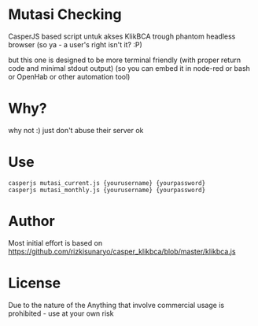 # Mutasi Checking
CasperJS based script untuk akses KlikBCA trough phantom headless browser
(so ya - a user's right isn't it? :P)

but this one is designed to be more terminal friendly (with proper return code and minimal stdout output)
(so you can embed it in node-red or bash or OpenHab or other automation tool)

# Why?
why not :) just don't abuse their server ok

# Use

```
casperjs mutasi_current.js {yourusername} {yourpassword}
casperjs mutasi_monthly.js {yourusername} {yourpassword}
```

# Author
Most initial effort is based on https://github.com/rizkisunaryo/casper_klikbca/blob/master/klikbca.js

# License
Due to the nature of the Anything that involve commercial usage is prohibited - use at your own risk
